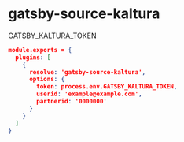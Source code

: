 # gatsby-source-kaltura

GATSBY_KALTURA_TOKEN

```json
module.exports = {
  plugins: [
    {
      resolve: 'gatsby-source-kaltura',
      options: {
        token: process.env.GATSBY_KALTURA_TOKEN,
        userid: 'example@example.com',
        partnerid: '0000000'
      }
    }
  ]
}
```